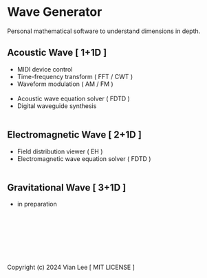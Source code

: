 # Wave Generator #

Personal mathematical software to understand dimensions in depth.

## Acoustic Wave [ 1+1D ] ##
- MIDI device control
- Time-frequency transform ( FFT / CWT )
- Waveform modulation ( AM / FM )
<br/></br>
- Acoustic wave equation solver ( FDTD )
- Digital waveguide synthesis
<br/></br>
## Electromagnetic Wave [ 2+1D ] ##
- Field distribution viewer ( EH )
- Electromagnetic wave equation solver ( FDTD )
<br/></br>
## Gravitational Wave [ 3+1D ] ##
- in preparation

<br/></br>
<br/></br>
<br/></br>

Copyright (c) 2024 Vian Lee [ MIT LICENSE ]
